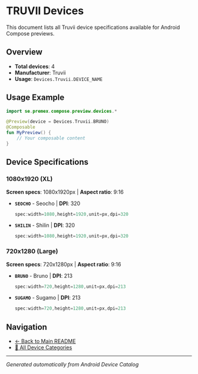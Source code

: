 # TRUVII Devices

This document lists all Truvii device specifications available for Android Compose previews.

## Overview

- **Total devices**: 4
- **Manufacturer**: Truvii
- **Usage**: `Devices.Truvii.DEVICE_NAME`

## Usage Example

```kotlin
import se.premex.compose.preview.devices.*

@Preview(device = Devices.Truvii.BRUNO)
@Composable
fun MyPreview() {
    // Your composable content
}
```

## Device Specifications

### 1080x1920 (XL)

**Screen specs**: 1080x1920px | **Aspect ratio**: 9:16

- **`SEOCHO`** - Seocho | **DPI**: 320
  ```kotlin
  spec:width=1080,height=1920,unit=px,dpi=320
  ```

- **`SHILIN`** - Shilin | **DPI**: 320
  ```kotlin
  spec:width=1080,height=1920,unit=px,dpi=320
  ```

### 720x1280 (Large)

**Screen specs**: 720x1280px | **Aspect ratio**: 9:16

- **`BRUNO`** - Bruno | **DPI**: 213
  ```kotlin
  spec:width=720,height=1280,unit=px,dpi=213
  ```

- **`SUGAMO`** - Sugamo | **DPI**: 213
  ```kotlin
  spec:width=720,height=1280,unit=px,dpi=213
  ```

## Navigation

- [← Back to Main README](../../README.md)
- [📱 All Device Categories](../README.md)

---
*Generated automatically from Android Device Catalog*
